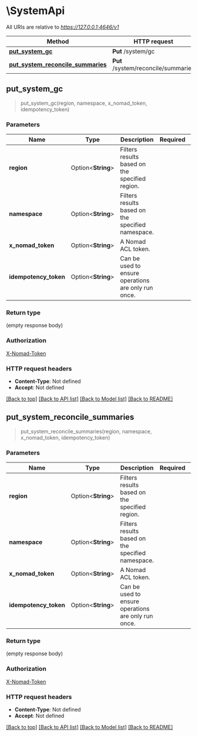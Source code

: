 # \SystemApi

All URIs are relative to *https://127.0.0.1:4646/v1*

| Method                                                                            | HTTP request                        | Description |
| --------------------------------------------------------------------------------- | ----------------------------------- | ----------- |
| [**put_system_gc**](SystemApi.md#put_system_gc)                                   | **Put** /system/gc                  |
| [**put_system_reconcile_summaries**](SystemApi.md#put_system_reconcile_summaries) | **Put** /system/reconcile/summaries |

## put_system_gc

> put_system_gc(region, namespace, x_nomad_token, idempotency_token)

### Parameters

| Name                  | Type               | Description                                         | Required | Notes |
| --------------------- | ------------------ | --------------------------------------------------- | -------- | ----- |
| **region**            | Option<**String**> | Filters results based on the specified region.      |          |
| **namespace**         | Option<**String**> | Filters results based on the specified namespace.   |          |
| **x_nomad_token**     | Option<**String**> | A Nomad ACL token.                                  |          |
| **idempotency_token** | Option<**String**> | Can be used to ensure operations are only run once. |          |

### Return type

(empty response body)

### Authorization

[X-Nomad-Token](../README.md#X-Nomad-Token)

### HTTP request headers

- **Content-Type**: Not defined
- **Accept**: Not defined

[[Back to top]](#)
[[Back to API list]](../README.md#documentation-for-api-endpoints)
[[Back to Model list]](../README.md#documentation-for-models)
[[Back to README]](../README.md)

## put_system_reconcile_summaries

> put_system_reconcile_summaries(region, namespace, x_nomad_token,
> idempotency_token)

### Parameters

| Name                  | Type               | Description                                         | Required | Notes |
| --------------------- | ------------------ | --------------------------------------------------- | -------- | ----- |
| **region**            | Option<**String**> | Filters results based on the specified region.      |          |
| **namespace**         | Option<**String**> | Filters results based on the specified namespace.   |          |
| **x_nomad_token**     | Option<**String**> | A Nomad ACL token.                                  |          |
| **idempotency_token** | Option<**String**> | Can be used to ensure operations are only run once. |          |

### Return type

(empty response body)

### Authorization

[X-Nomad-Token](../README.md#X-Nomad-Token)

### HTTP request headers

- **Content-Type**: Not defined
- **Accept**: Not defined

[[Back to top]](#)
[[Back to API list]](../README.md#documentation-for-api-endpoints)
[[Back to Model list]](../README.md#documentation-for-models)
[[Back to README]](../README.md)

